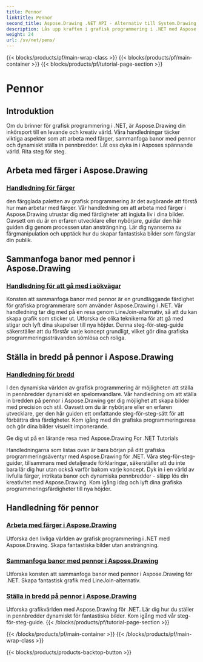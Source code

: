 ```yaml
---
title: Pennor
linktitle: Pennor
second_title: Aspose.Drawing .NET API - Alternativ till System.Drawing.Common
description: Lås upp kraften i grafisk programmering i .NET med Aspose.Drawing tutorials. Upptäck färgmanipulation, banfogning och dynamisk pennbreddsinställning för fantastiska bilder.
weight: 24
url: /sv/net/pens/
---
```


{{< blocks/products/pf/main-wrap-class >}}
{{< blocks/products/pf/main-container >}}
{{< blocks/products/pf/tutorial-page-section >}}

# Pennor


## Introduktion

Om du brinner för grafisk programmering i .NET, är Aspose.Drawing din inkörsport till en levande och kreativ värld. Våra handledningar täcker viktiga aspekter som att arbeta med färger, sammanfoga banor med pennor och dynamiskt ställa in pennbredder. Låt oss dyka in i Asposes spännande värld. Rita steg för steg.

## Arbeta med färger i Aspose.Drawing

### [Handledning för färger](./colors/)

den färgglada paletten av grafisk programmering är det avgörande att förstå hur man arbetar med färger. Vår handledning om att arbeta med färger i Aspose.Drawing utrustar dig med färdigheter att ingjuta liv i dina bilder. Oavsett om du är en erfaren utvecklare eller nybörjare, guidar den här guiden dig genom processen utan ansträngning. Lär dig nyanserna av färgmanipulation och upptäck hur du skapar fantastiska bilder som fängslar din publik.

## Sammanfoga banor med pennor i Aspose.Drawing

### [Handledning för att gå med i sökvägar](./join/)

Konsten att sammanfoga banor med pennor är en grundläggande färdighet för grafiska programmerare som använder Aspose.Drawing i .NET. Vår handledning tar dig med på en resa genom LineJoin-alternativ, så att du kan skapa grafik som sticker ut. Utforska de olika teknikerna för att gå med stigar och lyft dina skapelser till nya höjder. Denna steg-för-steg-guide säkerställer att du förstår varje koncept grundligt, vilket gör dina grafiska programmeringssträvanden sömlösa och roliga.

## Ställa in bredd på pennor i Aspose.Drawing

### [Handledning för bredd](./width/)

I den dynamiska världen av grafisk programmering är möjligheten att ställa in pennbredder dynamiskt en spelomvandlare. Vår handledning om att ställa in bredden på pennor i Aspose.Drawing ger dig möjlighet att skapa bilder med precision och stil. Oavsett om du är nybörjare eller en erfaren utvecklare, ger den här guiden ett omfattande steg-för-steg-sätt för att förbättra dina färdigheter. Kom igång med din grafiska programmeringsresa och gör dina bilder visuellt imponerande.

Ge dig ut på en lärande resa med Aspose.Drawing For .NET Tutorials

Handledningarna som listas ovan är bara början på ditt grafiska programmeringsäventyr med Aspose.Drawing för .NET. Våra steg-för-steg-guider, tillsammans med detaljerade förklaringar, säkerställer att du inte bara lär dig hur utan också varför bakom varje koncept. Dyk in i en värld av livfulla färger, intrikata banor och dynamiska pennbredder - släpp lös din kreativitet med Aspose.Drawing. Kom igång idag och lyft dina grafiska programmeringsfärdigheter till nya höjder.
## Handledning för pennor
### [Arbeta med färger i Aspose.Drawing](./colors/)
Utforska den livliga världen av grafisk programmering i .NET med Aspose.Drawing. Skapa fantastiska bilder utan ansträngning.
### [Sammanfoga banor med pennor i Aspose.Drawing](./join/)
Utforska konsten att sammanfoga banor med pennor i Aspose.Drawing för .NET. Skapa fantastisk grafik med LineJoin-alternativ.
### [Ställa in bredd på pennor i Aspose.Drawing](./width/)
Utforska grafikvärlden med Aspose.Drawing för .NET. Lär dig hur du ställer in pennbredder dynamiskt för fantastiska bilder. Kom igång med vår steg-för-steg-guide.
{{< /blocks/products/pf/tutorial-page-section >}}

{{< /blocks/products/pf/main-container >}}
{{< /blocks/products/pf/main-wrap-class >}}

{{< blocks/products/products-backtop-button >}}
